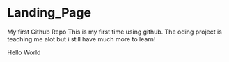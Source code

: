 # Landing_Page
My first Github Repo
This is my first time using github.
The oding project is teaching me alot but i still have much more to learn!

Hello World
